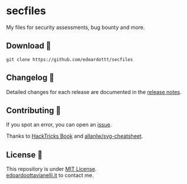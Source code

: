 # secfiles
My files for security assessments, bug bounty and more.

Download 📡
----------
```shell
git clone https://github.com/edoardottt/secfiles
```

Changelog 📌
-------
Detailed changes for each release are documented in the [release notes](https://github.com/edoardottt/secfiles/releases).

Contributing 🤝
------
If you spot an error, you can open an [issue](https://github.com/edoardottt/secfiles/issues).

Thanks to [HackTricks Book](https://book.hacktricks.xyz/welcome/readme) and [allanlw/svg-cheatsheet](https://github.com/allanlw/svg-cheatsheet).

License 📝
-------

This repository is under [MIT License](https://github.com/edoardottt/secfiles/blob/main/LICENSE).  
[edoardoottavianelli.it](https://www.edoardoottavianelli.it) to contact me.
